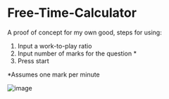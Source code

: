 # Free-Time-Calculator
A proof of concept for my own good, steps for using:
  1) Input a work-to-play ratio
  2) Input number of marks for the question *
  3) Press start

*Assumes one mark per minute

![image](https://user-images.githubusercontent.com/60012718/107888055-4305bf80-6f02-11eb-86f7-bda4488ae5cf.png)
